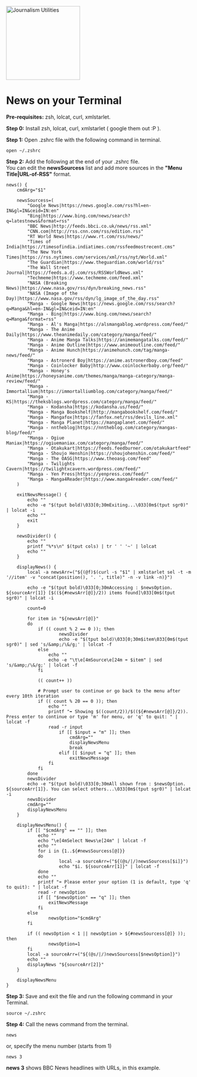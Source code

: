 <img src="https://antigotimes.com/wp-content/uploads/2014/12/writinghand.png" width="200" title="Journalism Utilities" alt="Journalism Utilities" />  

# News on your Terminal

**Pre-requisites:** zsh, lolcat, curl, xmlstarlet.  

**Step 0:** Install zsh, lolcat, curl, xmlstarlet ( google them out :P ).  
  
  
**Step 1:** Open .zshrc file with the following command in terminal.  
```
open ~/.zshrc
```
  
  
**Step 2:** Add the following at the end of your .zshrc file.  
You can edit the **newsSourcess** list and add more sources in the **"Menu Title|URL-of-RSS"** format.  
```
news() {
	cmdArg="$1" 
	
	newsSourcess=(
		"Google News|https://news.google.com/rss?hl=en-IN&gl=IN&ceid=IN:en"
		"Bing|https://www.bing.com/news/search?q=latestnews&format=rss"
		"BBC News|http://feeds.bbci.co.uk/news/rss.xml"
		"CNN.com|http://rss.cnn.com/rss/edition.rss"
		"RT World News|https://www.rt.com/rss/news/"
		"Times of India|https://timesofindia.indiatimes.com/rssfeedmostrecent.cms"
		"The New York Times|https://rss.nytimes.com/services/xml/rss/nyt/World.xml"
		"The Guardian|https://www.theguardian.com/world/rss"
		"The Wall Street Journal|https://feeds.a.dj.com/rss/RSSWorldNews.xml"
		"Techmeme|https://www.techmeme.com/feed.xml"		
		"NASA (Breaking News)|https://www.nasa.gov/rss/dyn/breaking_news.rss"
		"NASA (Image of the Day)|https://www.nasa.gov/rss/dyn/lg_image_of_the_day.rss"
		"Manga - Google News|https://news.google.com/rss/search?q=Manga&hl=en-IN&gl=IN&ceid=IN:en"
		"Manga - Bing|https://www.bing.com/news/search?q=Manga&format=rss"
		"Manga - Al's Manga|https://alsmangablog.wordpress.com/feed/"
		"Manga - The Anime Daily|https://www.theanimedaily.com/category/manga/feed/"
		"Manga - Anime Manga Talks|https://animemangatalks.com/feed/"
		"Manga - Anime Outline|https://www.animeoutline.com/feed/"
		"Manga - Anime Hunch|https://animehunch.com/tag/manga-news/feed/"
		"Manga - Astronerd Boy|https://anime.astronerdboy.com/feed"
		"Manga - Coinlocker Baby|http://www.coinlockerbaby.org/feed/"
		"Manga - Honey's Anime|https://honeysanime.com/themes/manga/manga-category/manga-review/feed/"
		"Manga - Immortallium|https://immortalliumblog.com/category/manga/feed/"
		"Manga - KS|https://theksblogs.wordpress.com/category/manga/feed/"
		"Manga - Kodansha|https://kodansha.us/feed/"
		"Manga - Manga Bookshelf|http://mangabookshelf.com/feed/"
		"Manga - Mangafox|https://fanfox.net/rss/devils_line.xml"
		"Manga - Manga Planet|https://mangaplanet.com/feed/"
		"Manga - nntheblog|https://nntheblog.com/category/mangas-blog/feed/"
		"Manga - Ogiue Maniax|https://ogiuemaniax.com/category/manga/feed/"
		"Manga - Otakukart|https://feeds.feedburner.com/otakukartfeed"
		"Manga - Shoujo Henshin|https://shoujohenshin.com/feed/"
		"Manga - The OASG|https://www.theoasg.com/feed"
		"Manga - Twilights Cavern|https://twilightxcavern.wordpress.com/feed/"
		"Manga - Yen Press|https://yenpress.com/feed/"
		"Manga - Manga4Reader|https://www.manga4reader.com/feed/"
	)
	
	exitNewsMessage() {
		echo ""
		echo -e "$(tput bold)\033[0;30mExiting...\033[0m$(tput sgr0)" | lolcat -i
		echo ""
		exit
	}
	
	newsDivider() {
		echo ""
		printf "%*s\n" $(tput cols) | tr ' ' '~' | lolcat
		echo ""
	}
	
	displayNews() {
		local -a newsArr=("${(@f)$(curl -s "$1" | xmlstarlet sel -t -m '//item' -v "concat(position(), '. ', title)" -n -v link -n)}")
		
		echo -e "$(tput bold)\033[0;30mAccessing : $newsOption. ${sourceArr[1]} [$((${#newsArr[@]}/2)) items found]\033[0m$(tput sgr0)" | lolcat -i
		
		count=0
		
		for item in "${newsArr[@]}"
		do
			if (( count % 2 == 0 )); then
    				newsDivider
    				echo -e "$(tput bold)\033[0;30m$item\033[0m$(tput sgr0)" | sed 's/&amp;/\&/g;' | lolcat -f
  			else
  				echo ""
  				echo -e "\t\e[4mSource\e[24m ➡ $item" | sed 's/&amp;/\&/g;' | lolcat -f
			fi
			
			(( count++ ))
			
			# Prompt user to continue or go back to the menu after every 10th iteration
  			if (( count % 20 == 0 )); then
  				echo ""
  				printf "➡ Showing $((count/2))/$((${#newsArr[@]}/2)). Press enter to continue or type 'm' for menu, or 'q' to quit: " | lolcat -f
				read -r input
    				if [[ $input = "m" ]]; then
    					cmdArg=""
    					displayNewsMenu
    					break
    				elif [[ $input = "q" ]]; then
    					exitNewsMessage
				fi
  			fi
		done
		newsDivider
		echo -e "$(tput bold)\033[0;30mAll shown from : $newsOption. ${sourceArr[1]}. You can select others...\033[0m$(tput sgr0)" | lolcat -i
		newsDivider
		cmdArg=""
		displayNewsMenu
	}

	displayNewsMenu() { 
		if [[ "$cmdArg" == "" ]]; then
			echo ""
			echo "\e[4mSelect News\e[24m" | lolcat -f
			echo ""
  			for i in {1..${#newsSourcess[@]}}
			do
    				local -a sourceArr=("${(@s/|/)newsSourcess[$i]}")
    				echo "$i. ${sourceArr[1]}" | lolcat -f
  			done
  			echo ""
  			printf "➡ Please enter your option (1 is default, type 'q' to quit): " | lolcat -f
			read -r newsOption
			if [[ "$newsOption" == "q" ]]; then
				exitNewsMessage
			fi
		else
	    		newsOption="$cmdArg"
		fi
		
		if (( newsOption < 1 || newsOption > ${#newsSourcess[@]} )); then
    			newsOption=1
  		fi
  		local -a sourceArr=("${(@s/|/)newsSourcess[$newsOption]}")
  		echo ""
		displayNews "${sourceArr[2]}"
	}
	
	displayNewsMenu
}
```
  
  
**Step 3:** Save and exit the file and run the following command in your Terminal.  
```
source ~/.zshrc
```
  
  
**Step 4:** Call the news command from the terminal.  
```
news
```
or, specify the menu number (starts from 1)  
```
news 3
```
**news 3** shows BBC News headlines with URLs, in this example.
